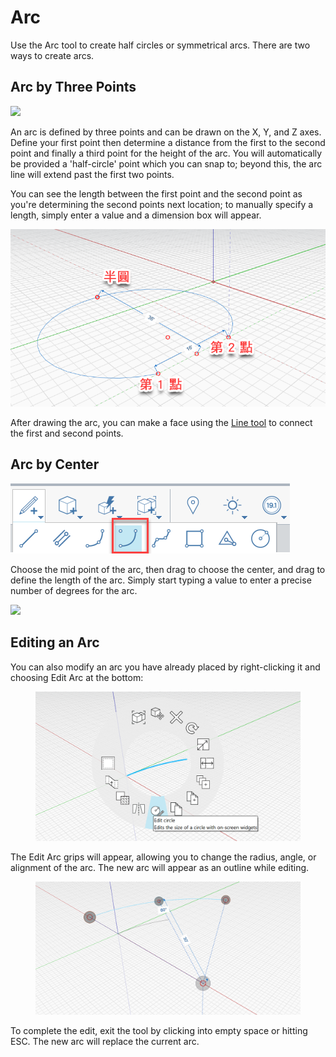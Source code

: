 # Arc

Use the Arc tool to create half circles or symmetrical arcs. There are two ways to create arcs.

## Arc by Three Points

![](../.gitbook/assets/arc\_three\_pts.png)

An arc is defined by three points and can be drawn on the X, Y, and Z axes. Define your first point then determine a distance from the first to the second point and finally a third point for the height of the arc. You will automatically be provided a 'half-circle' point which you can snap to; beyond this, the arc line will extend past the first two points.

You can see the length between the first point and the second point as you're determining the second points next location; to manually specify a length, simply enter a value and a dimension box will appear.

![](../.gitbook/assets/arc-by-three-pts.png)

After drawing the arc, you can make a face using the [Line tool](line-tool.md) to connect the first and second points.

## Arc by Center

![](<../.gitbook/assets/arc-by-center (1).png>)

Choose the mid point of the arc, then drag to choose the center, and drag to define the length of the arc. Simply start typing a value to enter a precise number of degrees for the arc.

![](../.gitbook/assets/arc\_circle\_demo.gif)

## Editing an Arc

You can also modify an arc you have already placed by right-clicking it and choosing Edit Arc at the bottom:

<figure><img src="../.gitbook/assets/image (12).png" alt=""><figcaption></figcaption></figure>

The Edit Arc grips will appear, allowing you to change the radius, angle, or alignment of the arc.  The new arc will appear as an outline while editing.

<figure><img src="../.gitbook/assets/image (11).png" alt=""><figcaption></figcaption></figure>

To complete the edit, exit the tool by clicking into empty space or hitting ESC.  The new arc will replace the current arc.
